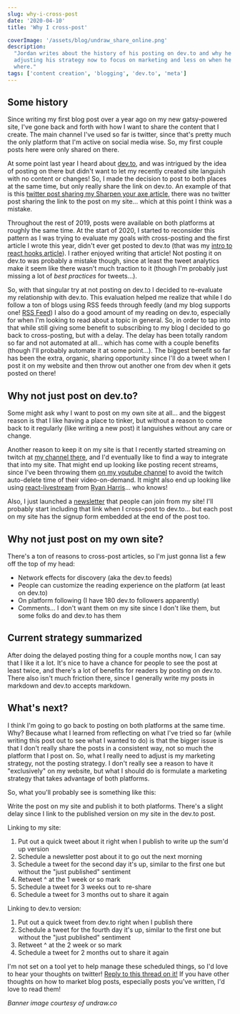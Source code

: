 ```yaml
---
slug: why-i-cross-post
date: '2020-04-10'
title: 'Why I cross-post'

coverImage: '/assets/blog/undraw_share_online.png'
description:
  "Jordan writes about the history of his posting on dev.to and why he's
  adjusting his strategy now to focus on marketing and less on when he posts
  where."
tags: ['content creation', 'blogging', 'dev.to', 'meta']
---
```


## Some history

Since writing my first blog post over a year ago on my new gatsy-powered site,
I've gone back and forth with how I want to share the content that I create. The
main channel I've used so far is twitter, since that's pretty much the only
platform that I'm active on social media wise. So, my first couple posts here
were only shared on there.

At some point last year I heard about [dev.to](https://dev.to/), and was
intrigued by the idea of posting on there but didn't want to let my recently
created site languish with no content or changes! So, I made the decision to
post to both places at the same time, but only really share the link on dev.to.
An example of that is this
[twitter post sharing my Sharpen your axe article](https://twitter.com/jnielson94/status/1146562237403820033),
there was no twitter post sharing the link to the post on my site... which at
this point I think was a mistake.

Throughout the rest of 2019, posts were available on both platforms at roughly
the same time. At the start of 2020, I started to reconsider this pattern as I
was trying to evaluate my goals with cross-posting and the first article I wrote
this year, didn't ever get posted to dev.to (that was my
[intro to react hooks article](https://jnielson.com/intro-to-react-hooks)). I
rather enjoyed writing that article! Not posting it on dev.to was probably a
mistake though, since at least the tweet analytics make it seem like there
wasn't much traction to it (though I'm probably just missing a lot of _best
practices_ for tweets...).

So, with that singular try at not posting on dev.to I decided to re-evaluate my
relationship with dev.to. This evaluation helped me realize that while I do
follow a ton of blogs using RSS feeds through feedly (and my blog supports one!
[RSS Feed](https://jnielson.com/rss.xml)) I also do a good amount of my reading
on dev.to, especially for when I'm looking to read about a topic in general. So,
in order to tap into that while still giving some benefit to subscribing to my
blog I decided to go back to cross-posting, but with a delay. The delay has been
totally random so far and not automated at all... which has come with a couple
benefits (though I'll probably automate it at some point...). The biggest
benefit so far has been the extra, organic, sharing opportunity since I'll do a
tweet when I post it on my website and then throw out another one from dev when
it gets posted on there!

## Why not just post on dev.to?

Some might ask why I want to post on my own site at all... and the biggest
reason is that I like having a place to tinker, but without a reason to come
back to it regularly (like writing a new post) it languishes without any care or
change.

Another reason to keep it on my site is that I recently started streaming on
twitch at [my channel there](https://twitch.tv/jnielson94), and I'd eventually
like to find a way to integrate that into my site. That might end up looking
like posting recent streams, since I've been throwing them
[on my youtube channel](https://www.youtube.com/channel/UClLdW3esBT4ehXnxlhCK9pw/)
to avoid the twitch auto-delete time of their video-on-demand. It might also end
up looking like using
[react-livestream](https://www.npmjs.com/package/react-livestream) from
[Ryan Harris](https://ryanharris.dev/)... who knows!

Also, I just launched a [newsletter](https://jnielson.com/newsletter) that
people can join from my site! I'll probably start including that link when I
cross-post to dev.to... but each post on my site has the signup form embedded at
the end of the post too.

## Why not just post on my own site?

There's a ton of reasons to cross-post articles, so I'm just gonna list a few
off the top of my head:

- Network effects for discovery (aka the dev.to feeds)
- People can customize the reading experience on the platform (at least on
  dev.to)
- On platform following (I have 180 dev.to followers apparently)
- Comments... I don't want them on my site since I don't like them, but some
  folks do and dev.to has them

## Current strategy summarized

After doing the delayed posting thing for a couple months now, I can say that I
like it a lot. It's nice to have a chance for people to see the post at least
twice, and there's a lot of benefits for readers by posting on dev.to. There
also isn't much friction there, since I generally write my posts in markdown and
dev.to accepts markdown.

## What's next?

I think I'm going to go back to posting on both platforms at the same time. Why?
Because what I learned from reflecting on what I've tried so far (while writing
this post out to see what I wanted to do) is that the bigger issue is that I
don't really share the posts in a consistent way, not so much the platform that
I post on. So, what I really need to adjust is my marketing strategy, not the
posting strategy. I don't really see a reason to have it "exclusively" on my
website, but what I should do is formulate a marketing strategy that takes
advantage of both platforms.

So, what you'll probably see is something like this:

Write the post on my site and publish it to both platforms. There's a slight
delay since I link to the published version on my site in the dev.to post.

Linking to my site:

1. Put out a quick tweet about it right when I publish to write up the sum'd up
   version
1. Schedule a newsletter post about it to go out the next morning
1. Schedule a tweet for the second day it's up, similar to the first one but
   without the "just published" sentiment
1. Retweet ^ at the 1 week or so mark
1. Schedule a tweet for 3 weeks out to re-share
1. Schedule a tweet for 3 months out to share it again

Linking to dev.to version:

1. Put out a quick tweet from dev.to right when I publish there
1. Schedule a tweet for the fourth day it's up, similar to the first one but
   without the "just published" sentiment
1. Retweet ^ at the 2 week or so mark
1. Schedule a tweet for 2 months out to share it again

I'm not set on a tool yet to help manage these scheduled things, so I'd love to
hear your thoughts on twitter!
[Reply to this thread on it!](https://twitter.com/jnielson94/status/1248675537138020352)
If you have other thoughts on how to market blog posts, especially posts you've
written, I'd love to read them!

_Banner image courtesy of undraw.co_
